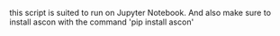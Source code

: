 this script is suited to run on Jupyter Notebook. And also make sure to install ascon with the command 'pip install ascon'
